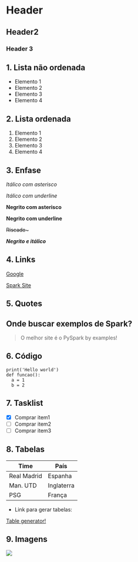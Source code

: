 # Header
## Header2
### Header 3

## 1. Lista não ordenada
- Elemento 1
- Elemento 2
- Elemento 3
- Elemento 4

## 2. Lista ordenada
1. Elemento 1
2. Elemento 2
3. Elemento 3
4. Elemento 4

## 3. Enfase
*Itálico com asterisco* 

_Itálico com underline_

**Negrito com asterisco**

__Negrito com underline__

~~Riscado~~~

**_Negrito e itálico_** 

## 4. Links
[Google](https://www.google.com.br/)

[Spark Site](https://spark.apache.org/)

## 5. Quotes
## Onde buscar exemplos de Spark?
> O melhor site é o PySpark by examples!

## 6. Código
```
print('Hello world')
def funcao():
  a = 1
  b = 2
```

## 7. Tasklist
- [x] Comprar item1
- [ ] Comprar item2
- [ ] Comprar item3

## 8. Tabelas
| Time        | País       |
|-------------|------------|
| Real Madrid | Espanha    |
| Man. UTD    | Inglaterra |
| PSG         | França     |

- Link para gerar tabelas:

[Table generator!](https://www.tablesgenerator.com/markdown_tables)

## 9. Imagens
![](https://www.databricks.com/en-website-assets/static/90d0508bebd533f277bdaa874bf1c15b/8562b/largest-open-source-apache-spark.png)
